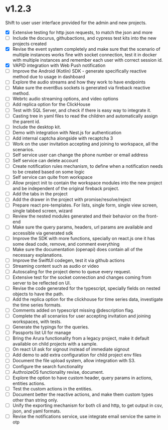 # v1.2.3

Shift to user user interface provided for the admin and new projects.

- [x] Extensive testing for http json requests, to match the json and more
- [ ] Include the docurus, githubactions, and cypress test kits into the new projects created
- [x] Revise the event system completely and make sure that the scenario of multiple instances works fine
    with socket connection, test it in docker with multiple instances and remember each user
    with correct session id. 
- [x] VAPID integration with Web Push notification
- [ ] Improve the Android (Kotlin) SDK - generate specifically reactive method due to usage in dashboard
- [ ] Explore the audio streams and how they work to have endpoints
- [ ] Make sure the eventBus sockets is generated via fireback reactive method.
- [ ] Webrtc audio streaming options, and video options
- [ ] Add replica option for the ClickHouse
- [ ] Test with SQL Server, and check if there is easy way to integrate it.
- [ ] Casting tree in yaml files to read the children and automatically assign the parent id.
- [ ] Include the desktop kit.
- [ ] Demo with integration with Nest.js for authentication
- [ ] Add internal captcha alongside with recaptcha 3
- [ ] Work on the user invitation accepting and joining to workspace, all the scenarios.
- [ ] Self service user can change the phone number or email address
- [ ] Self service can delete account
- [ ] Create notification rules mechanism, to define when a notification needs to be created based on some logic
- [ ] Self service can quite from workspace
- [ ] Allow project init to contain the workspace modules into the new project and be independent of the original fireback project.
- [ ] Add the tabs in the project
- [ ] Add the drawer in the project with promise/resolve/reject
- [ ] Prepare react pre-templates. For lists, single form, single view screen, single tabbed screen, wizard
- [ ] Review the nested modules generated and their behavior on the front-end
- [ ] Make sure the query params, headers, url params are available and accessible via generated sdk
- [ ] Improve the SDK with more functions, specially on react.js one it has some dead code, remove, and comment everything
- [ ] Make sure the documentation (openapi) does contain all of the necessary explanations.
- [ ] Improve the SwiftUI codegen, test it via github actions
- [ ] Streaming content such as audio or video
- [ ] Autoscaling for the project demo to queue every request.
- [ ] Extensive test for the socket connection and changes coming from server to be reflected on UI.
- [ ] Revise the code generated for the typescript, specially fields on nested objects to have the path.
- [ ] Add the replica option for the clickhouse for time series data, investigate the time series formats.
- [ ] Comments added on typescript missing @description flag.
- [ ] Complete the all scenarios for user accepting invitation and joining workspaces, with tests.
- [ ] Generate the typings for the queries.
- [ ] Passports list UI for manage
- [ ] Bring the Arura functionality from a legacy project, make it default available on child projects with a sample.
- [ ] On react UI ask for signout instead of immediate signout
- [ ] Add demo to add extra configuration for child project env files
- [ ] Document the file upload system, allow integration with S3.
- [ ] Configure the search functionality
- [ ] AuthroizeOS functionality revise, document.
- [ ] Explore the option to have custom header, query params in actions, entities actions.
- [ ] Test the custom actions in the entities.
- [ ] Document better the reactive actions, and make them custom types other than string only.
- [ ] Unify the exporting mechanism for both cli and http, to get output in csv, json, and yaml formats.
- [ ] Revise the notifications service, use integrate email service the same in otp
